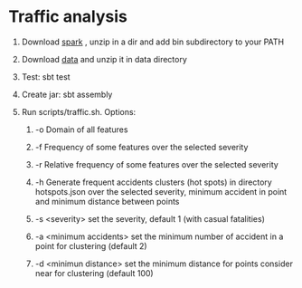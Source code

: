 # Traffic analysis

1. Download 
[spark](https://www.apache.org/dyn/closer.lua/spark/spark-2.4.4/spark-2.4.4-bin-hadoop2.7.tgz)
, unzip in a dir and add bin subdirectory to your PATH

1. Download 
[data](http://data.dft.gov.uk.s3.amazonaws.com/road-accidents-safety-data/Stats19_Data_2005-2014.zip)
and unzip it in data directory

1. Test: sbt test

1. Create jar: sbt assembly

1. Run scripts/traffic.sh. Options:

   1. -o Domain of all features 
   
   1. -f Frequency of some features over the selected severity
   
   1. -r Relative frequency of some features over the selected severity
   
   1. -h Generate frequent accidents clusters (hot spots) in directory hotspots.json over the selected severity, 
   minimum accident in point and minimum distance between points
   
   1. -s \<severity> set the severity, default 1 (with casual fatalities)
   
   1. -a \<minimum accidents> set the minimum number of accident in a point for 
   clustering (default 2)
   
   1. -d \<minimun distance> set the minimum distance for points consider near for 
                                clustering (default 100)